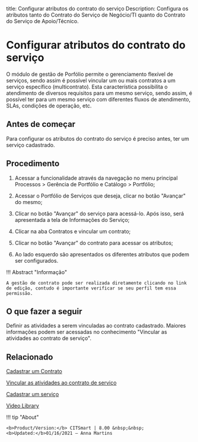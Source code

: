 title: Configurar atributos do contrato do serviço
Description: Configura os atributos tanto do Contrato do Serviço de Negócio/TI quanto do Contrato do Serviço de Apoio/Técnico.
# Configurar atributos do contrato do serviço

O módulo de gestão de Porfólio permite o gerenciamento flexível de serviços, sendo assim é possível vincular um ou mais contratos a um serviço específico (multicontrato). Esta característica possibilita o atendimento de diversos requisitos para um mesmo serviço, sendo assim, é possível ter para um mesmo serviço com diferentes fluxos de atendimento, SLAs, condições de operação, etc. 

Antes de começar
--------------------

Para configurar os atributos do contrato do serviço é preciso antes, ter um serviço cadastrado.

Procedimento
----------------

1.  Acessar a funcionalidade através da navegação no menu principal Processos \>
    Gerência de Portfólio e Catálogo \> Portfólio;

2.  Acessar o Portfólio de Serviços que deseja, clicar no botão "Avançar" do
    mesmo;

3.  Clicar no botão "Avançar" do serviço para acessá-lo. Após isso, será
    apresentada a tela de Informações do Serviço;

4.  Clicar na aba Contratos e vincular um contrato;

5.  Clicar no botão "Avançar" do contrato para acessar os atributos;

6.  Ao lado esquerdo são apresentados os diferentes atributos que podem ser configurados.


!!! Abstract "Informação"

    A gestão de contrato pode ser realizada diretamente clicando no link de edição, contudo é importante verificar se seu perfil tem essa permissão.
    

O que fazer a seguir
----------------------

Definir as atividades a serem vinculadas ao contrato cadastrado. Maiores informações podem 
ser acessadas no conhecimento "Vincular as atividades ao contrato de serviço".

Relacionado
---------
[Cadastrar um Contrato](/pt-br/citsmart-platform-8/processes/portfolio-and-catalog/configuration/register-contract.html)

[Vincular as atividades ao contrato de serviço](/pt-br/citsmart-platform-8/processes/portfolio-and-catalog/use/link-activity-to-service-contract.html)

[Cadastrar um serviço](/pt-br/citsmart-platform-8/processes/portfolio-and-catalog/use/register-a-service.html)


<i class='fa fa-youtube-play  fa-2x' style='color:#97ce17;vertical-align: middle;'> </i> [Video Library](https://www.youtube.com/playlist?list=PLB5qK2uzf2RPUBXWp7r7A0YUQY07qkSrO)

!!! tip "About"

    <b>Product/Version:</b> CITSmart | 8.00 &nbsp;&nbsp;
    <b>Updated:</b>01/16/2021 – Anna Martins

